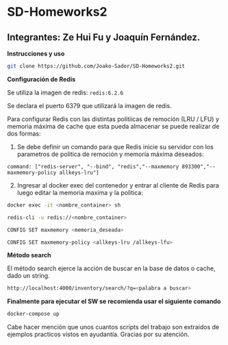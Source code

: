 # SD-Homeworks2
## Integrantes: Ze Hui Fu y Joaquín Fernández.
**Instrucciones y uso**
```bash
git clone https://github.com/Joako-Sador/SD-Homeworks2.git
```

**Configuración de Redis**

Se utiliza la imagen de redis: ```redis:6.2.6```

Se declara el puerto 6379 que utilizará la imagen de redis.

Para configurar Redis con las distintas politiicas de remoción (LRU / LFU) y memoria máxima de cache que esta pueda almacenar se puede realizar de dos formas:

1. Se debe definir un comando para que Redis inicie su servidor con los parametros de politica de remoción y memoria máxima deseados:

```docker
command: ["redis-server", "--bind", "redis","--maxmemory 893300","--maxmemory-policy allkeys-lru"]
```

2. Ingresar al docker exec del contenedor y entrar al cliente de Redis para luego editar la memoria maxima y la politica:

```bash
docker exec -it <nombre_container> sh
```

```bash
redis-cli -u redis://<nombre_container>
```

```bash
CONFIG SET maxmemory <memoria_deseada>
```

```bash
CONFIG SET maxmemory-policy <allkeys-lru /allkeys-lfu>
```

**Método search**

El método search ejerce la acción de buscar en la base de datos o cache, dado un string.

```sh
http://localhost:4000/inventory/search/?q=<palabra a buscar>
```

**Finalmente para ejecutar el SW se recomienda usar el siguiente comando**

 ```bash
docker-compose up
```

Cabe hacer mención que unos cuantos scripts del trabajo son extraidos de ejemplos practicos vistos en ayudantía. Gracias por su atención.
